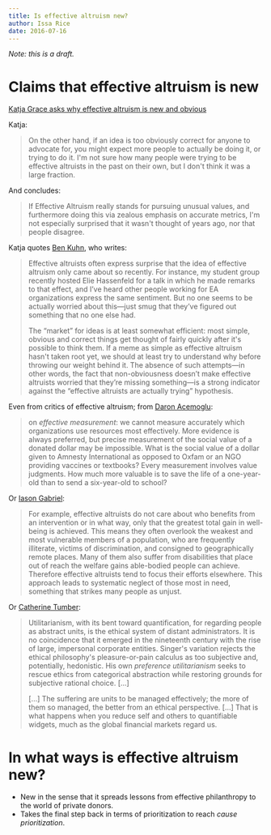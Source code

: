 ```yaml
---
title: Is effective altruism new?
author: Issa Rice
date: 2016-07-16
---
```


*Note: this is a draft.*

# Claims that effective altruism is new

[Katja Grace asks why effective altruism is new and obvious][katja post]

Katja:

> On the other hand, if an idea is too obviously correct for anyone to advocate
> for, you might expect more people to actually be doing it, or trying to do it.
> I'm not sure how many people were trying to be effective altruists in the past
> on their own, but I don't think it was a large fraction.

And concludes:

> If Effective Altruism really stands for pursuing unusual values, and
> furthermore doing this via zealous emphasis on accurate metrics, I'm not
> especially surprised that it wasn't thought of years ago, nor that people
> disagree.

Katja quotes [Ben Kuhn][ben post], who writes:

> Effective altruists often express surprise that the idea of effective altruism
> only came about so recently. For instance, my student group recently hosted
> Elie Hassenfeld for a talk in which he made remarks to that effect, and I’ve
> heard other people working for EA organizations express the same sentiment.
> But no one seems to be actually worried about this—just smug that they’ve
> figured out something that no one else had.
>
> The “market” for ideas is at least somewhat efficient: most simple, obvious
> and correct things get thought of fairly quickly after it's possible to think
> them. If a meme as simple as effective altruism hasn't taken root yet, we
> should at least try to understand why before throwing our weight behind it.
> The absence of such attempts—in other words, the fact that non-obviousness
> doesn’t make effective altruists worried that they’re missing something—is a
> strong indicator against the “effective altruists are actually trying”
> hypothesis.

Even from critics of effective altruism; from [Daron Acemoglu][acemoglu]:

> on *effective measurement*: we cannot measure accurately which organizations
> use resources most effectively. More evidence is always preferred, but precise
> measurement of the social value of a donated dollar may be impossible. What is
> the social value of a dollar given to Amnesty International as opposed to
> Oxfam or an NGO providing vaccines or textbooks? Every measurement involves
> value judgments. How much more valuable is to save the life of a one-year-old
> than to send a six-year-old to school?

Or [Iason Gabriel][gabriel response]:

> For example, effective altruists do not care about who benefits from an
> intervention or in what way, only that the greatest total gain in well-being
> is achieved. This means they often overlook the weakest and most vulnerable
> members of a population, who are frequently illiterate, victims of
> discrimination, and consigned to geographically remote places. Many of them
> also suffer from disabilities that place out of reach the welfare gains
> able-bodied people can achieve. Therefore effective altruists tend to focus
> their efforts elsewhere. This approach leads to systematic neglect of those
> most in need, something that strikes many people as unjust.

Or [Catherine Tumber][tumber]:

> Utilitarianism, with its bent toward quantification, for regarding people as
> abstract units, is the ethical system of distant administrators. It is no
> coincidence that it emerged in the nineteenth century with the rise of large,
> impersonal corporate entities. Singer's variation rejects the ethical
> philosophy's pleasure-or-pain calculus as too subjective and, potentially,
> hedonistic. His own *preference utilitarianism* seeks to rescue ethics from
> categorical abstraction while restoring grounds for subjective rational
> choice. \[...\]
>
> \[...\] The suffering are units to be managed effectively; the more of them so
> managed, the better from an ethical perspective. \[...\] That is what happens
> when you reduce self and others to quantifiable widgets, much as the global
> financial markets regard us.

# In what ways is effective altruism new?

-   New in the sense that it spreads lessons from effective philanthropy to the
    world of private donors.
-   Takes the final step back in terms of prioritization to reach *cause
    prioritization*.

[acemoglu]: https://bostonreview.net/forum/logic-effective-altruism/daron-acemoglu-response-effective-altruism "Daron Acemoglu. \"The Logic of Effective Altruism\". July 1, 2015. Boston Review."
[ben post]: http://www.benkuhn.net/ea-critique#non-obviousness "Ben Kuhn. \"A critique of effective altruism\" § Non-obviousness. December 2013."
[gabriel response]: https://bostonreview.net/forum/logic-effective-altruism/iason-gabriel-response-effective-altruism "Iason Gabriel. \"The Logic of Effective Altruism\". July 1, 2015. Boston Review."
[katja post]: http://effective-altruism.com/ea/8t/why_is_effective_altruism_new_and_obvious/ "Katja Grace. \"Why is effective altruism new and obvious?\" September 30, 2014. Effective Altruism Forum."
[tumber]: https://bostonreview.net/forum/logic-effective-altruism/catherine-tumber-response-effective-altruism "Catherine Tumber. \"The Logic of Effective Altruism\". July 1, 2015. Boston Review."
